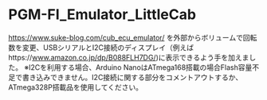 # PGM-FI_Emulator_LittleCab

https://www.suke-blog.com/cub_ecu_emulator/ を外部からボリュームで回転数を変更、USBシリアルとI2C接続のディスプレイ（例えばhttps://www.amazon.co.jp/dp/B088FLH7DG/)に表示できるよう手を加えました。
※I2Cを利用する場合、Arduino NanoはATmega168搭載の場合Flash容量不足で書き込みできません。I2C接続に関する部分をコメントアウトするか、ATmega328P搭載品を使用してください。
